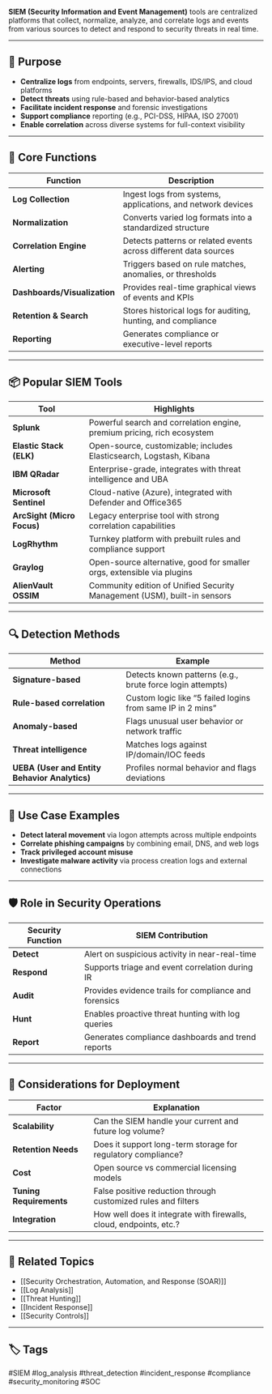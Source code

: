 **SIEM (Security Information and Event Management)** tools are centralized platforms that collect, normalize, analyze, and correlate logs and events from various sources to detect and respond to security threats in real time.

---

## 🎯 Purpose

- **Centralize logs** from endpoints, servers, firewalls, IDS/IPS, and cloud platforms
- **Detect threats** using rule-based and behavior-based analytics
- **Facilitate incident response** and forensic investigations
- **Support compliance** reporting (e.g., PCI-DSS, HIPAA, ISO 27001)
- **Enable correlation** across diverse systems for full-context visibility

---

## 🧰 Core Functions

| Function            | Description                                                               |
|---------------------|---------------------------------------------------------------------------|
| **Log Collection**   | Ingest logs from systems, applications, and network devices              |
| **Normalization**    | Converts varied log formats into a standardized structure                |
| **Correlation Engine** | Detects patterns or related events across different data sources        |
| **Alerting**         | Triggers based on rule matches, anomalies, or thresholds                 |
| **Dashboards/Visualization** | Provides real-time graphical views of events and KPIs            |
| **Retention & Search** | Stores historical logs for auditing, hunting, and compliance           |
| **Reporting**        | Generates compliance or executive-level reports                          |

---

## 📦 Popular SIEM Tools

| Tool                  | Highlights                                                                 |
|-----------------------|---------------------------------------------------------------------------|
| **Splunk**            | Powerful search and correlation engine, premium pricing, rich ecosystem   |
| **Elastic Stack (ELK)** | Open-source, customizable; includes Elasticsearch, Logstash, Kibana      |
| **IBM QRadar**        | Enterprise-grade, integrates with threat intelligence and UBA             |
| **Microsoft Sentinel**| Cloud-native (Azure), integrated with Defender and Office365              |
| **ArcSight (Micro Focus)** | Legacy enterprise tool with strong correlation capabilities          |
| **LogRhythm**         | Turnkey platform with prebuilt rules and compliance support               |
| **Graylog**           | Open-source alternative, good for smaller orgs, extensible via plugins    |
| **AlienVault OSSIM**  | Community edition of Unified Security Management (USM), built-in sensors  |

---

## 🔍 Detection Methods

| Method                | Example                                               |
|------------------------|-------------------------------------------------------|
| **Signature-based**    | Detects known patterns (e.g., brute force login attempts) |
| **Rule-based correlation** | Custom logic like “5 failed logins from same IP in 2 mins” |
| **Anomaly-based**      | Flags unusual user behavior or network traffic       |
| **Threat intelligence**| Matches logs against IP/domain/IOC feeds             |
| **UEBA (User and Entity Behavior Analytics)** | Profiles normal behavior and flags deviations |

---

## 🧪 Use Case Examples

- **Detect lateral movement** via logon attempts across multiple endpoints
- **Correlate phishing campaigns** by combining email, DNS, and web logs
- **Track privileged account misuse**
- **Investigate malware activity** via process creation logs and external connections

---

## 🛡️ Role in Security Operations

| Security Function | SIEM Contribution                                            |
|-------------------|--------------------------------------------------------------|
| **Detect**         | Alert on suspicious activity in near-real-time              |
| **Respond**        | Supports triage and event correlation during IR             |
| **Audit**          | Provides evidence trails for compliance and forensics       |
| **Hunt**           | Enables proactive threat hunting with log queries           |
| **Report**         | Generates compliance dashboards and trend reports           |

---

## 🧷 Considerations for Deployment

| Factor               | Explanation                                                         |
|----------------------|---------------------------------------------------------------------|
| **Scalability**       | Can the SIEM handle your current and future log volume?             |
| **Retention Needs**   | Does it support long-term storage for regulatory compliance?         |
| **Cost**              | Open source vs commercial licensing models                         |
| **Tuning Requirements** | False positive reduction through customized rules and filters     |
| **Integration**       | How well does it integrate with firewalls, cloud, endpoints, etc.? |

---

## 🔗 Related Topics

- [[Security Orchestration, Automation, and Response (SOAR)]]
- [[Log Analysis]]
- [[Threat Hunting]]
- [[Incident Response]]
- [[Security Controls]]

---

## 🏷 Tags

#SIEM #log_analysis #threat_detection #incident_response #compliance #security_monitoring #SOC
